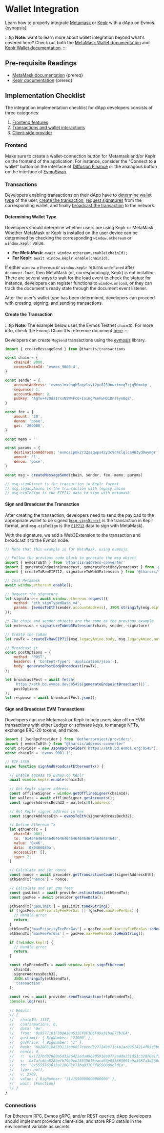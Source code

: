 <!--
order: 1
-->

# Wallet Integration

Learn how to properly integrate [Metamask](https://metamask.io/) or [Keplr](https://www.keplr.app/) with a dApp on Evmos. {synopsis}

:::tip
**Note**: want to learn more about wallet integration beyond what's covered here? Check out both the [MetaMask Wallet documentation](https://docs.metamask.io/guide/) and [Keplr Wallet documentation](https://docs.keplr.app/).
:::

## Pre-requisite Readings

- [MetaMask documentation](https://docs.metamask.io/guide/) {prereq}
- [Keplr documentation](https://docs.keplr.app/) {prereq}

## Implementation Checklist

The integration implementation checklist for dApp developers consists of three categories:

1. [Frontend features](#frontend)
2. [Transactions and wallet interactions](#transactions)
3. [Client-side provider](#connections)

### Frontend

Make sure to create a wallet-connection button for Metamask and/or Keplr on the frontend of the application. For instance, consider the "Connect to a wallet" button on the interface of [Diffusion Finance](https://app.diffusion.fi/) or the analagous button on the interface of [EvmoSwap](https://app.evmoswap.org/).

### Transactions

Developers enabling transactions on their dApp have to [determine wallet type](#determining-wallet-type) of the user, [create the transaction](#create-the-transaction), [request signatures](#sign-and-broadcast-the-transaction) from the corresponding wallet, and finally [broadcast the transaction](#sign-and-broadcast-the-transaction) to the network.

#### Determining Wallet Type

Developers should determine whether users are using Keplr or MetaMask. Whether MetaMask or Keplr is installed on the user device can be determined by checking the corresponding `window.ethereum` or `window.keplr` value.

- **For MetaMask**: `await window.ethereum.enable(chainId);`
- **For Keplr**: `await window.keplr.enable(chainId);`

If either `window.ethereum` or `window.keplr` returns `undefined` after `document.load`, then MetaMask (or, correspondingly, Keplr) is not installed. There are several ways to wait for the load event to check the status: for instance, developers can register functions to `window.onload`, or they can track the document's ready state through the document event listener.

After the user's wallet type has been determined, developers can proceed with creating, signing, and sending transactions.

#### Create the Transaction

:::tip
**Note**: The example below uses the Evmos Testnet `chainID`. For more info, check the Evmos Chain IDs reference document [here](../../users/technical_concepts/chain_id.md).
:::

Developers can create `MsgSend` transactions using the [evmosjs](../libraries/evmosjs.md) library.

```js
import { createMessageSend } from @tharsis/transactions

const chain = {
    chainId: 9000,
    cosmosChainId: 'evmos_9000-4',
}

const sender = {
    accountAddress: 'evmos1mx9nqk5agvlsvt2yc8259nwztmxq7zjq50mxkp',
    sequence: 1,
    accountNumber: 9,
    pubkey: 'AgTw+4v0daIrxsNSW4FcQ+IoingPseFwHO1DnssyoOqZ',
}

const fee = {
    amount: '20',
    denom: 'pose',
    gas: '200000',
}

const memo = ''

const params = {
    destinationAddress: 'evmos1pmk2r32ssqwps42y3c9d4clqlca403yd9wymgr',
    amount: '1',
    denom: 'pose',
}

const msg = createMessageSend(chain, sender, fee, memo, params)

// msg.signDirect is the transaction in Keplr format
// msg.legacyAmino is the transaction with legacy amino
// msg.eipToSign is the EIP712 data to sign with metamask
```

#### Sign and Broadcast the Transaction

<!-- textlint-disable -->
After creating the transaction, developers need to send the payload to the appropriate wallet to be signed ([`msg.signDirect`](https://docs.keplr.app/api/#sign-direct-protobuf) is the transaction in Keplr format, and `msg.eipToSign` is the [`EIP712`](https://eips.ethereum.org/EIPS/eip-712) data to sign with MetaMask).

With the signature, we add a Web3Extension to the transaction and broadcast it to the Evmos node.

<!-- textlint-enable -->
```js
// Note that this example is for MetaMask, using evmosjs

// Follow the previous code block to generate the msg object
import { evmosToEth } from '@tharsis/address-converter'
import { generateEndpointBroadcast, generatePostBodyBroadcast } from '@tharsis/provider'
import { createTxRawEIP712, signatureToWeb3Extension } from '@tharsis/transactions'

// Init Metamask
await window.ethereum.enable();

// Request the signature
let signature = await window.ethereum.request({
    method: 'eth_signTypedData_v4',
    params: [evmosToEth(sender.accountAddress), JSON.stringify(msg.eipToSign)],
});

// The chain and sender objects are the same as the previous example
let extension = signatureToWeb3Extension(chain, sender, signature)

// Create the txRaw
let rawTx = createTxRawEIP712(msg.legacyAmino.body, msg.legacyAmino.authInfo, extension)

// Broadcast it
const postOptions = {
    method: 'POST',
    headers: { 'Content-Type': 'application/json' },
    body: generatePostBodyBroadcast(rawTx),
};

let broadcastPost = await fetch(
    `https://eth.bd.evmos.dev:8545${generateEndpointBroadcast()}`,
    postOptions
);
let response = await broadcastPost.json();
```

#### Sign and Broadcast EVM Transactions

Developers can use Metamask or Keplr to help users sign off on EVM transactions with either Ledger or software keys, to manage NFTs, exchange ERC-20 tokens, and more.

```js
import { JsonRpcProvider } from '@ethersproject/providers';
import { evmosToEth } from "@tharsis/address-converter"
const provider = new JsonRpcProvider('https://eth.bd.evmos.org:8545');
const chainId = 'evmos_9001-1';

// EIP-1559
async function signAndBroadcastEthereumTx() {

  // Enable access to Evmos on Keplr
  await window.keplr.enable(chainId);
  
  // Get Keplr signer address
  const offlineSigner = window.getOfflineSigner(chainId);
  let wallets = await offlineSigner.getAccounts();
  const signerAddressBech32 = wallets[0].address;

  // Get Keplr signer address in hex
  const signerAddressEth = evmosToEth(signerAddressBech32);

  // Define Ethereum Tx
  let ethSendTx = {
    chainId: 9001,
    to: '0x4646464646464646464646464646464646464646',
    value: '0x46',
    data: '0x0406080a',
    accessList: [],
    type: 2,
  }

  // Calculate and set nonce
  const nonce = await provider.getTransactionCount(signerAddressEth);
  ethSendTx['nonce'] = nonce;

  // Calculate and set gas fees
  const gasLimit = await provider.estimateGas(ethSendTx);
  const gasFee = await provider.getFeeData();

  ethSendTx['gasLimit'] = gasLimit.toHexString();
  if (!gasFee.maxPriorityFeePerGas || !gasFee.maxFeePerGas) { 
    // Handle error
    return;
  }
  ethSendTx['maxPriorityFeePerGas'] = gasFee.maxPriorityFeePerGas.toHexString();
  ethSendTx['maxFeePerGas'] = gasFee.maxFeePerGas.toHexString();

  if (!window.keplr) {
    // Handle error
    return;
  }

  const rlpEncodedTx = await window.keplr.signEthereum(
    chainId,
    signerAddressBech32,
    JSON.stringify(ethSendTx),
    'transaction'
  );
  
  const res = await provider.sendTransaction(rlpEncodedTx);
  console.log(res);
  
  // Result:
  // {
  //   chainId: 1337,
  //   confirmations: 0,
  //   data: '0x',
  //   from: '0x8577181F3D8A38a532Ef8F3D6Fd9a31baE73b1EA',
  //   gasLimit: { BigNumber: "21000" },
  //   gasPrice: { BigNumber: "1" },
  //   hash: '0x200818a533113c00057ceccd3277249871c4a1ac09514214f03c3b96099b6c92',
  //   nonce: 4,
  //   r: '0x1727bd07080a5d3586422edad86805918e9772adda231d51c32870a1f1cabffb',
  //   s: '0x7afc6be528befb79b9ed250356f6eacd63e853685091e9a3987a3d266c6cb26a',
  //   to: '0x5555763613a12D8F3e73be831DFf8598089d3dCa',
  //   type: null,
  //   v: 2709,
  //   value: { BigNumber: "3141590000000000000" },
  //   wait: [Function]
  // }
}
```

### Connections

For Ethereum RPC, Evmos gRPC, and/or REST queries, dApp developers should implement providers client-side, and store RPC details in the environment variable as secrets.
